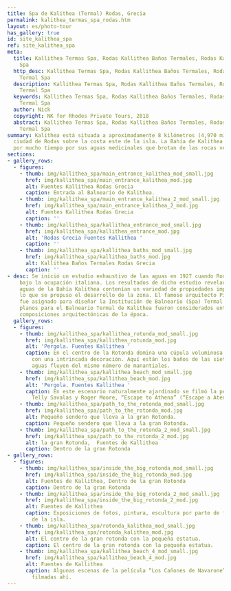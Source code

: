 ```yaml
---
title: Spa de Kalithea (Termal) Rodas, Grecia
permalink: kalithea_termas_spa_rodas.htm
layout: es/photo-tour
has_gallery: true
id: site_kalithea_spa
ref: site_kalithea_spa
meta:
  title: Kallithea Termas Spa, Rodas Kallithea Baños Termales, Rodas Kallithea Termal
    Spa
  http_desc: Kallithea Termas Spa, Rodas Kallithea Baños Termales, Rodas Kallithea
    Termal Spa
  description: Kallithea Termas Spa, Rodas Kallithea Baños Termales, Rodas Kallithea
    Termal Spa
  keywords: Kallithea Termas Spa, Rodas Kallithea Baños Termales, Rodas Kallithea
    Termal Spa
  author: Nick
  copyright: NK for Rhodes Private Tours, 2018
  abstract: Kallithea Termas Spa, Rodas Kallithea Baños Termales, Rodas Kallithea
    Termal Spa
summary: Kalithea está situada a aproximadamente 8 kilómetros (4,970 millas) de la
  ciudad de Rodas sobre la costa este de la isla. La Bahía de Kalithea ha sido famosa
  por mucho tiempo por sus aguas medicinales que brotan de las rocas vecinas.
sections:
- gallery_rows:
  - figures:
    - thumb: img/kallithea_spa/main_entrance_kalithea_mod_small.jpg
      href: img/kallithea_spa/main_entrance_kalithea_mod.jpg
      alt: Fuentes Kallithea Rodas Grecia
      caption: Entrada al Balneario de Kalithea.
    - thumb: img/kallithea_spa/main_entrance_kalithea_2_mod_small.jpg
      href: img/kallithea_spa/main_entrance_kalithea_2_mod.jpg
      alt: Fuentes Kallithea Rodas Grecia
      caption: ''
    - thumb: img/kallithea_spa/kallithea_entrance_mod_small.jpg
      href: img/kallithea_spa/kallithea_entrance_mod.jpg
      alt: 'Rodas Grecia Fuentes Kallithea '
      caption: ''
    - thumb: img/kallithea_spa/kallithea_baths_mod_small.jpg
      href: img/kallithea_spa/kallithea_baths_mod.jpg
      alt: Kallithea Baños Termales Rodas Grecia
      caption: ''
- desc: Se inició un estudio exhaustivo de las aguas en 1927 cuando Rodas se hallaba
    bajo la ocupación italiana. Los resultados de dicho estudio revelaron que las
    aguas de la Bahía Kalithea contenían un variedad de propiedades importantes por
    lo que se propuso el desarrollo de la zona. El famoso arquitecto Pietro Lombardi
    fue asignado para diseñar la Institución de Balneario (Spa) Termal en 1928. Sus
    planos para el Balneario Termal de Kalithea fueron considerados entre las mejores
    composiciones arquitectónicas de la época.
  gallery_rows:
  - figures:
    - thumb: img/kallithea_spa/kallithea_rotunda_mod_small.jpg
      href: img/kallithea_spa/kallithea_rotunda_mod.jpg
      alt: 'Pergola. Fuentes Kallithea '
      caption: En el centro de la Rotonda domina una cúpula voluminosa e impresionante
        con una intrincada decoración. Aquí están los baños de las siete fuentes cuyas
        aguas fluyen del mismo número de manantiales.
    - thumb: img/kallithea_spa/kallithea_beach_mod_small.jpg
      href: img/kallithea_spa/kallithea_beach_mod.jpg
      alt: 'Pergola. Fuentes Kallithea '
      caption: En este escenario naturalmente ajardinado se filmó la película con
        Telly Savalas y Roger Moore, “Escape to Athena” (“Escape a Atenas”).
    - thumb: img/kallithea_spa/path_to_the_rotonda_mod_small.jpg
      href: img/kallithea_spa/path_to_the_rotonda_mod.jpg
      alt: Pequeño sendero que lleva a la gran Rotonda.
      caption: Pequeño sendero que lleva a la gran Rotonda.
    - thumb: img/kallithea_spa/path_to_the_rotonda_2_mod_small.jpg
      href: img/kallithea_spa/path_to_the_rotonda_2_mod.jpg
      alt: la gran Rotonda,  Fuentes de Kallithea
      caption: Dentro de la gran Rotonda
- gallery_rows:
  - figures:
    - thumb: img/kallithea_spa/inside_the_big_rotonda_mod_small.jpg
      href: img/kallithea_spa/inside_the_big_rotonda_mod.jpg
      alt: Fuentes de Kallithea, Dentro de la gran Rotonda
      caption: Dentro de la gran Rotonda
    - thumb: img/kallithea_spa/inside_the_big_rotonda_2_mod_small.jpg
      href: img/kallithea_spa/inside_the_big_rotonda_2_mod.jpg
      alt: Fuentes de Kallithea
      caption: Exposiciones de fotos, pintura, escultura por parte de famosos artistas
        de la isla.
    - thumb: img/kallithea_spa/rotonda_kalithea_mod_small.jpg
      href: img/kallithea_spa/rotonda_kalithea_mod.jpg
      alt: El centro de la gran rotonda con la pequeña estatua.
      caption: El centro de la gran rotonda con la pequeña estatua.
    - thumb: img/kallithea_spa/kallithea_beach_4_mod_small.jpg
      href: img/kallithea_spa/kallithea_beach_4_mod.jpg
      alt: Fuentes de Kallithea
      caption: Algunas escenas de la película “Los Cañones de Navarone” también fueron
        filmadas ahí.
---
```


